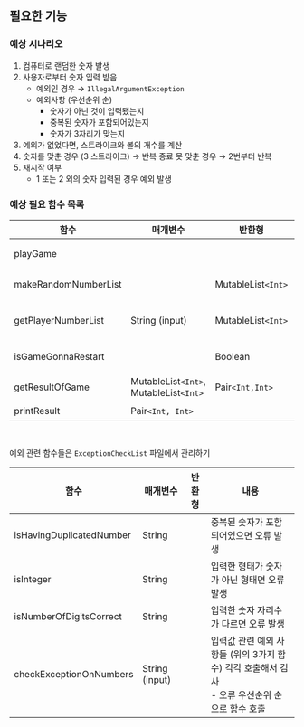 ## 필요한 기능

### 예상 시나리오
1. 컴퓨터로 랜덤한 숫자 발생
2. 사용자로부터 숫자 입력 받음
    - 예외인 경우 → `IllegalArgumentException`
    - 예외사항 (우선순위 순)
        - 숫자가 아닌 것이 입력됐는지
        - 중복된 숫자가 포함되어있는지
        - 숫자가 3자리가 맞는지
3. 예외가 없었다면, 스트라이크와 볼의 개수를 계산
4. 숫자를 맞춘 경우 (3 스트라이크) → 반복 종료
   못 맞춘 경우 → 2번부터 반복
5. 재시작 여부
    - 1 또는 2 외의 숫자 입력된 경우 예외 발생

### 예상 필요 함수 목록

| 함수 | 매개변수 | 반환형 | 내용 |
| --- | --- | --- | --- |
|playGame| | | main에서 게임 실행을 위해 호출하는 함수|
| makeRandomNumberList |  | MutableList`<Int>` | 컴퓨터로 하여금 랜덤한 세자리 숫자 발생시킴 |
| getPlayerNumberList | String (input) | MutableList`<Int>` | 사용자가 입력한 값 리스트로 반환 <br/>- 잘못된 입력 예외 발생(checkExceptionOnNumbers) |
| isGameGonnaRestart | | Boolean | main에서 재시작 여부를 묻기 위해 호출하는 함수
| getResultOfGame | MutableList`<Int>`, MutableList`<Int>` | Pair`<Int,Int>` | 사용자와 컴퓨터의 숫자들을 비교, 스트라이크와 볼의 개수 계산
| printResult | Pair`<Int, Int>` | | 결과를 출력하는 함수

<br/>

예외 관련 함수들은 `ExceptionCheckList` 파일에서 관리하기
  
  | 함수 | 매개변수 | 반환형 | 내용 |
  | --- | --- | --- | --- |
  | isHavingDuplicatedNumber | String |  | 중복된 숫자가 포함되어있으면 오류 발생 |
  | isInteger | String |  | 입력한 형태가 숫자가 아닌 형태면 오류 발생 |
  | isNumberOfDigitsCorrect | String |  | 입력한 숫자 자리수가 다르면 오류 발생 |
  | checkExceptionOnNumbers | String (input) | | 입력값 관련 예외 사항들 (위의 3가지 함수) 각각 호출해서 검사 <br/> - 오류 우선순위 순으로 함수 호출